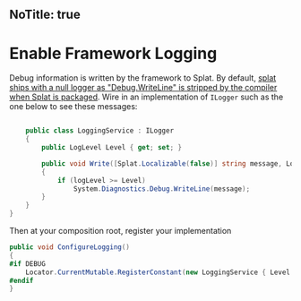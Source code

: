 NoTitle: true
---
# Enable Framework Logging

Debug information is written by the framework to Splat. By default, [splat ships with a null logger as "Debug.WriteLine" is stripped by the compiler when Splat is packaged](https://github.com/reactiveui/splat/issues/46). Wire in an implementation of `ILogger` such as the one below to see these messages:

```csharp

    public class LoggingService : ILogger
    {
        public LogLevel Level { get; set; }

        public void Write([Splat.Localizable(false)] string message, LogLevel logLevel)
        {
            if (logLevel >= Level)
                System.Diagnostics.Debug.WriteLine(message);
        }
    }
}
```

Then at your composition root, register your implementation

```csharp
public void ConfigureLogging()
{
#if DEBUG
    Locator.CurrentMutable.RegisterConstant(new LoggingService { Level = LogLevel.Debug }, typeof(ILogger));
#endif
}
```
